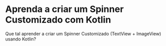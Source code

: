 # Aprenda a criar um Spinner Customizado com Kotlin
Que tal aprender a criar um Spinner Customizado (TextView + ImageView) usando Kotlin?

